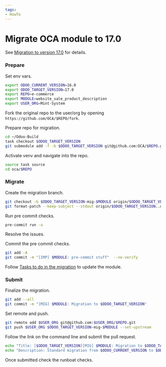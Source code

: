 ```yaml
---
tags:
- HowTo
---
```


# Migrate OCA module to 17.0

See [Migration to version 17.0](https://github.com/OCA/maintainer-tools/wiki/Migration-to-version-17.0) for details.
### Prepare

Set env vars.

```bash
export ODOO_CURRENT_VERSION=16.0
export ODOO_TARGET_VERSION=17.0
export REPO=e-commerce
export MODULE=website_sale_product_description
export USER_ORG=Mint-System
```

Fork the original repo to the user/org by opening `https://github.com/OCA/$REPO/fork`.

Prepare repo for migration.

```bash
cd ~/Odoo-Build
task checkout $ODOO_TARGET_VERSION
git submodule add -f -b $ODOO_TARGET_VERSION git@github.com:OCA/$REPO.git oca/$REPO
```

Activate venv and navigate into the repo.

```bash
source task source
cd oca/$REPO
```

### Migrate 

Create the migration branch.

```bash
git checkout -b $ODOO_TARGET_VERSION-mig-$MODULE origin/$ODOO_TARGET_VERSION
git format-patch --keep-subject --stdout origin/$ODOO_TARGET_VERSION..origin/$ODOO_CURRENT_VERSION -- $MODULE | git am -3 --keep
```

Run pre commit checks.

```bash 
pre-commit run -a
```

Resolve the issues.

Commit the pre commit checks.

```bash
git add -A
git commit -m "[IMP] $MODULE: pre-commit stuff"  --no-verify
```

Follow [Tasks to do in the migration](https://github.com/OCA/maintainer-tools/wiki/Migration-to-version-17.0#tasks-to-do-in-the-migration) to update the module.
### Submit

Finalize the migration.

```bash
git add --all
git commit -m "[MIG] $MODULE: Migration to $ODOO_TARGET_VERSION"
```

Set remote and push.

```bash
git remote add $USER_ORG git@github.com:$USER_ORG/$REPO.git
git push $USER_ORG $ODOO_TARGET_VERSION-mig-$MODULE --set-upstream
```

Follow the link on the command line and submit the pull request.

```bash
echo "Title: [$ODOO_TARGET_VERSION][MIG] $MODULE: Migration to $ODOO_TARGET_VERSION"
echo "Description: Standard migration from $ODOO_CURRENT_VERSION to $ODOO_TARGET_VERSION."
```

Once submitted check the runboat checks.
